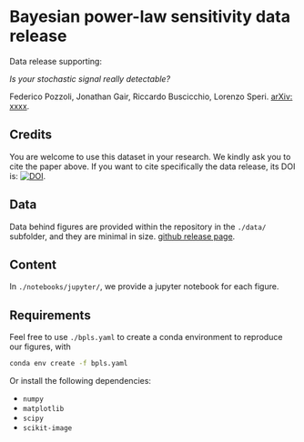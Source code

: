 # Bayesian power-law sensitivity data release

Data release supporting:

_Is your stochastic signal really detectable?_

Federico Pozzoli, Jonathan Gair, Riccardo Buscicchio, Lorenzo Speri. 
[arXiv: xxxx](https://arxiv.org/abs/XXX.YYYY).

## Credits

You are welcome to use this dataset in your research. We kindly ask you to cite the paper above. 
If you want to cite specifically the data release, its DOI is: 
[![DOI](https://zenodo.org/badge/DOI/10.5281/zenodo.XYZ.svg)](https://doi.org/10.5281/zenodo.XYZ).


## Data

Data behind figures are provided within the repository in the `./data/` subfolder, and they are minimal in size.
[github release page](https://github.com/RiccardoBuscicchio/BPLS-data-release/releases). 

## Content
In `./notebooks/jupyter/`, we provide a jupyter notebook for each figure.

## Requirements
Feel free to use `./bpls.yaml` to create a conda environment to reproduce our figures, with 
```bash
conda env create -f bpls.yaml
```

Or install the following dependencies:
- `numpy`
- `matplotlib`
- `scipy`
- `scikit-image`